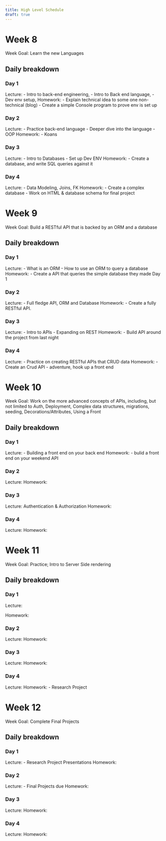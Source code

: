 ```yaml
--- 
title: High Level Schedule
draft: true
--- 
```


# Week 8

Week Goal: Learn the new Languages

## Daily breakdown

### Day 1
Lecture: 
    - Intro to back-end engineering, 
    - Intro to Back end language, 
    - Dev env setup, 
Homework:
    - Explain technical idea to some one non-technical (blog)
    - Create a simple Console program to prove env is set up
### Day 2
Lecture: 
    - Practice back-end language 
    - Deeper dive into the language
    - OOP
Homework:
    - Koans
### Day 3
Lecture: 
    - Intro to Databases
    - Set up Dev ENV
Homework:
    - Create a database, and write SQL queries against it
### Day 4
Lecture: 
    - Data Modeling, Joins, FK
Homework:
    - Create a complex database
    - Work on HTML & database schema for final project



# Week 9

Week Goal: Build a RESTful API that is backed by an ORM and a database


## Daily breakdown

### Day 1
Lecture: 
    - What is an ORM
    - How to use an ORM to query a database 
Homework:
    - Create a API that queries the simple database they made Day 1
### Day 2
Lecture: 
    - Full fledge API, ORM and Database
Homework:
    - Create a fully RESTful API. 
### Day 3
Lecture: 
    - Intro to APIs
    - Expanding on REST
Homework:
    - Build API around the project from last night
### Day 4
Lecture: 
    - Practice on creating RESTful APIs  that CRUD data
Homework:
    - Create an Crud API
        - adventure, hook up a front end 


# Week 10

Week Goal: Work on the more advanced concepts of APIs, including, but not limited to Auth, Deployment, Complex data structures, migrations, seeding, Decorations/Attributes, Using a Front


## Daily breakdown

### Day 1
Lecture: 
    - Building a front end on your back end
Homework:
    - bulid a front end on your weekend API
### Day 2
Lecture: 
Homework:
### Day 3
Lecture:  Authentication & Authorization 
Homework:
### Day 4
Lecture: 
Homework:


# Week 11

Week Goal: Practice; Intro to Server Side rendering

## Daily breakdown

### Day 1
Lecture: 
    
Homework:
### Day 2
Lecture: 
Homework:
### Day 3
Lecture: 
Homework:
### Day 4
Lecture: 
Homework:
     - Research Project


# Week 12

Week Goal: Complete Final Projects

## Daily breakdown

### Day 1
Lecture: 
    - Research Project Presentations
Homework:
### Day 2
Lecture: 
    - Final Projects due
Homework: 
### Day 3
Lecture: 
Homework:
### Day 4
Lecture: 
Homework:


